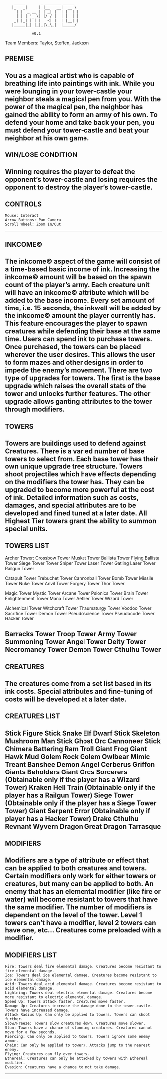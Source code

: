 
        _____       _ _______ _____  
       |_   _|     | |__   __|  __ \ 
         | |  _ __ | | _| |  | |  | |
         | | | '_ \| |/ / |  | |  | |
        _| |_| | | |   <| |  | |__| |
       |_____|_| |_|_|\_\_|  |_____/ 
 
                v0.1

Team Members: Taylor, Steffen, Jackson

PREMISE
--------------------------------
You as a magical artist who is capable of breathing life into paintings with ink. While you were lounging in your tower-castle your neighbor steals a magical pen from you. With the power of the magical pen, the neighbor has gained the ability to form an army of his own. To defend your home and take back your pen, you must defend your tower-castle and beat your neighbor at his own game.
--------------------------------

WIN/LOSE CONDITION 
--------------------------------
Winning requires the player to defeat the opponent’s tower-castle and losing requires the opponent to destroy the player’s tower-castle.
--------------------------------

CONTROLS
--------------------------------
	Mouse: Interact
	Arrow Buttons: Pan Camera
	Scroll Wheel: Zoom In/Out
--------------------------------
	
INKCOME©
--------------------------------
The inkcome© aspect of the game will consist of a time-based basic income of ink. Increasing the inkcome© amount will be based on the spawn count of the player’s army. Each creature unit will have an inkcome© attribute which will be added to the base income. Every set amount of time, i.e. 15 seconds, the inkwell will be added by the inkcome© amount the player currently has. This feature encourages the player to spawn creatures while defending their base at the same time. Users can spend ink to purchase towers. Once purchased, the towers can be placed wherever the user desires. This allows the user to form mazes and other designs in order to impede the enemy’s movement. There are two type of upgrades for towers. The first is the base upgrade which raises the overall stats of the tower and unlocks further features. The other upgrade allows ganting attributes to the tower through modifiers.
--------------------------------
	
TOWERS 
--------------------------------
Towers are buildings used to defend against Creatures. There is a varied number of base towers to select from. Each base tower has their own unique upgrade tree structure. Towers shoot projectiles which have effects depending on the modifiers the tower has. They can be upgraded to become more powerful at the cost of ink. Detailed information such as costs, damages, and special attributes are to be developed and fined tuned at a later date.
All Highest Tier towers grant the ability to summon special units.
--------------------------------

TOWERS LIST
--------------------------------
Archer Tower:
	Crossbow Tower
		Musket Tower
			Ballista Tower
				Flying Ballista Tower
					Siege Tower Tower
			Sniper Tower
				Laser Tower
					Gatling Laser Tower
					Railgun Tower
					
Catapult Tower
	Trebuchet Tower
		Cannonball Tower
			Bomb Tower
				Missile Tower
					Nuke Tower
			Anvil Tower
				Forgery Tower
					Thor Tower
					
Magic Tower
	Mystic Tower
		Arcane Tower
			Psionics Tower
				Brain Tower
					Enlightenment Tower
			Mana Tower
				Aether Tower
					Wizard Tower
					
Alchemical Tower
	Witchcraft Tower
		Thaumaturgy Tower
			Voodoo Tower
				Sacrifice Tower
					Demon Tower
				Pseudoscience Tower
					Pseudocode Tower
						Hacker Tower
						
Barracks Tower
	Troop Tower
		Army Tower
			Summoning Tower
				Angel Tower
					Deity Tower
			Necromancy Tower
				Demon Tower
					Cthulhu Tower
--------------------------------


CREATURES
--------------------------------
The creatures come from a set list based in its ink costs. Special attributes and fine-tuning of costs will be developed at a later date.
--------------------------------

CREATURES LIST
--------------------------------
Stick Figure
Stick Snake
Elf
Dwarf
Stick Skeleton
Mushroom Man
Stick Ghost
Orc
Cannoneer
Stick Chimera
Battering Ram
Troll
Giant Frog
Giant Hawk
Mud Golem
Rock Golem
Owlbear
Mimic
Treant
Banshee
Demon
Angel
Cerberus
Griffon
Giants
Beholders
Giant Orcs
Sorcerers (Obtainable only if the player has a Wizard Tower) 
Kraken
Hell Train (Obtainable only if the player has a Railgun Tower)
Siege Tower (Obtainable only if the player has a Siege Tower Tower)
Giant Serpent
Error (Obtainable only if player has a Hacker Tower)
Drake
Cthulhu
Revnant
Wyvern
Dragon
Great Dragon
Tarrasque
--------------------------------

MODIFIERS
--------------------------------
Modifiers are a type of attribute or effect that can be applied to both creatures and towers. Certain modifiers only work for either towers or creatures, but many can be applied to both. An enemy that has an elemental modifier (like fire or water) will become resistant to towers that have the same modifier. The number of modifiers is dependent on the level of the tower. Level 1 towers can’t have a modifier, level 2 towers can have one, etc... Creatures come preloaded with a modifier.
--------------------------------

MODIFIERS LIST
--------------------------------
	Fire: Towers deal fire elemental damage. Creatures become resistant to fire elemental damage.
	Ice: Towers deal ice elemental damage. Creatures become resistant to ice elemental damage.
	Acid: Towers deal acid elemental damage. Creatures become resistant to acid elemental damage.
	Lightning: Towers deal electric elemental damage. Creatures become more resistant to electric elemental damage.
	Speed Up: Towers attack faster. Creatures move faster.
	Damage Up: Creatures increase the damage done to the tower-castle. Towers have increased damage.
	Attack Radius Up: Can only be applied to towers. Towers can shoot further.
	Slow/Freeze: Towers slow creatures down. Creatures move slower.
	Stun: Towers have a chance of stunning creatures. Creatures cannot move for a few seconds.
	Piercing: Can only be applied to towers. Towers ignore some enemy armor.
	Chain: Can only be applied to towers. Attacks jump to the nearest enemy. 
	Flying: Creatures can fly over towers.
	Ethereal: Creatures can only be attacked by towers with Ethereal modifier.
	Evasion: Creatures have a chance to not take damage.
--------------------------------